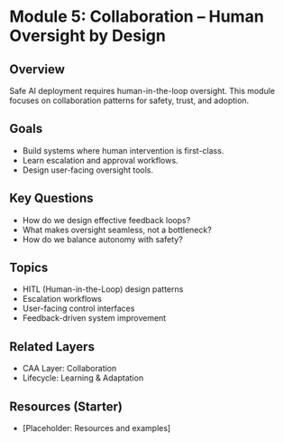# Module 5: Collaboration – Human Oversight by Design

## Overview
Safe AI deployment requires human-in-the-loop oversight. This module focuses on collaboration patterns for safety, trust, and adoption.

## Goals
- Build systems where human intervention is first-class.
- Learn escalation and approval workflows.
- Design user-facing oversight tools.

## Key Questions
- How do we design effective feedback loops?
- What makes oversight seamless, not a bottleneck?
- How do we balance autonomy with safety?

## Topics
- HITL (Human-in-the-Loop) design patterns
- Escalation workflows
- User-facing control interfaces
- Feedback-driven system improvement

## Related Layers
- CAA Layer: Collaboration
- Lifecycle: Learning & Adaptation

## Resources (Starter)
- [Placeholder: Resources and examples]
